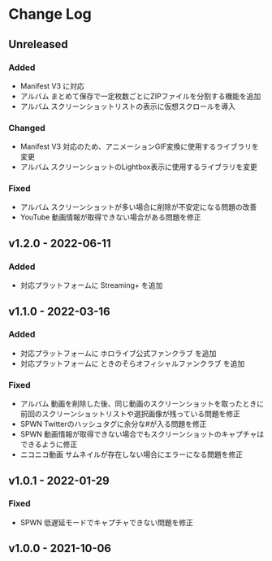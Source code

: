 # Change Log

## Unreleased

### Added

- Manifest V3 に対応
- アルバム まとめて保存で一定枚数ごとにZIPファイルを分割する機能を追加
- アルバム スクリーンショットリストの表示に仮想スクロールを導入

### Changed

- Manifest V3 対応のため、アニメーションGIF変換に使用するライブラリを変更
- アルバム スクリーンショットのLightbox表示に使用するライブラリを変更

### Fixed

- アルバム スクリーンショットが多い場合に削除が不安定になる問題の改善
- YouTube 動画情報が取得できない場合がある問題を修正

## v1.2.0 - 2022-06-11

### Added

- 対応プラットフォームに Streaming+ を追加

## v1.1.0 - 2022-03-16

### Added

- 対応プラットフォームに ホロライブ公式ファンクラブ を追加
- 対応プラットフォームに ときのそらオフィシャルファンクラブ を追加

### Fixed

- アルバム 動画を削除した後、同じ動画のスクリーンショットを取ったときに前回のスクリーンショットリストや選択画像が残っている問題を修正
- SPWN Twitterのハッシュタグに余分な#が入る問題を修正
- SPWN 動画情報が取得できない場合でもスクリーンショットのキャプチャはできるように修正
- ニコニコ動画 サムネイルが存在しない場合にエラーになる問題を修正

## v1.0.1 - 2022-01-29

### Fixed

- SPWN 低遅延モードでキャプチャできない問題を修正

## v1.0.0 - 2021-10-06
